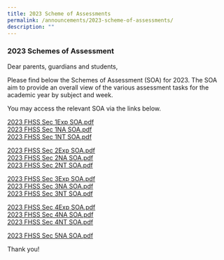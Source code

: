 ```yaml
---
title: 2023 Scheme of Assessments
permalink: /announcements/2023-scheme-of-assessments/
description: ""
---
```

### 2023 Schemes of Assessment

  
Dear parents, guardians and students,   
  
Please find below the Schemes of Assessment (SOA) for 2023. The SOA aim to provide an overall view of the various assessment tasks for the academic year by subject and week. 

You may access the relevant SOA via the links below.


[2023 FHSS Sec 1Exp SOA.pdf](/files/soa1.pdf)  
[2023 FHSS Sec 1NA SOA.pdf](/files/soa2.pdf)  
[2023 FHSS Sec 1NT SOA.pdf](/files/soa3.pdf)

[2023 FHSS Sec 2Exp SOA.pdf](/files/soa4.pdf)  
[2023 FHSS Sec 2NA SOA.pdf](/files/soa5.pdf)  
[2023 FHSS Sec 2NT SOA.pdf](/files/soa6.pdf)

[2023 FHSS Sec 3Exp SOA.pdf](/files/soa7.pdf)  
[2023 FHSS Sec 3NA SOA.pdf](/files/soa8.pdf)  
[2023 FHSS Sec 3NT SOA.pdf](/files/soa9.pdf)


[2023 FHSS Sec 4Exp SOA.pdf](/files/soa10.pdf)  
[2023 FHSS Sec 4NA SOA.pdf](/files/soa11.pdf)  
[2023 FHSS Sec 4NT SOA.pdf](/files/soa12.pdf)


[2023 FHSS Sec 5NA SOA.pdf](/files/soa13.pdf)



Thank you!